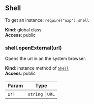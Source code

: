 
<a name="shell" id="shell"></a>

## Shell
To get an instance: `require("uxp").shell`

**Kind**: global class  
**Access**: public  

<a name="shell-openexternal" id="shell-openexternal"></a>

### shell.openExternal(url)
Opens the url in an the system browser.

**Kind**: instance method of [`Shell`](#shell)  
**Access**: public  

| Param | Type |
| --- | --- |
| url | `string` \| `URL` | 


